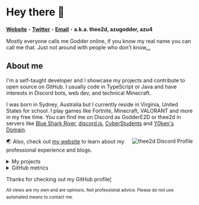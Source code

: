 # Hey there 👋

<strong><a href="https://godder.xyz/">Website</a></strong>・<strong><a href="https://twitter.com/TheE2D">Twitter</a></strong>・<strong><a href="mailto:main@godder.xyz">Email</a></strong>・<strong>a.k.a. thee2d, azugodder, azu4</strong>

Mostly everyone calls me Godder online, if you know my real name you can call me that. Just not around with people who don't know[…](https://en.wikipedia.org/wiki/Doxing)

## About me

I'm a self-taught developer and I showcase my projects and contribute to open source on GitHub. I usually code in TypeScript or Java and have interests in Discord bots, web dev, and technical Minecraft.

I was born in Sydney, Australia but I currently reside in Virginia, United States for school. I play games like Fortnite, Minecraft, VALORANT and more in my free time. You can find me on Discord as GodderE2D or thee2d in servers like [Blue Shark River](https://discord.gg/R2FDvcPXTK), [discord.js](https://discord.gg/djs), [CyberStudents](https://discord.gg/cyberstudents) and [Y0ken's Domain](https://discord.gg/BmNGZW2).

<a align="right" href="https://discord.com/users/972742287291449365">
  <img align="right" alt="thee2d Discord Profile" src="https://lanyard.cnrad.dev/api/972742287291449365?hideActivity=true"></img>
</a>

🌏 Also, check out [my website](https://godder.xyz/) to learn about my professional experience and blogs.

<details>
<summary>
My projects
</summary>

#### [🔗 Learn more about my projects](https://godder.xyz/projects)

- [**Reindeer**](https://github.com/GodderE2D/Reindeer): a reports/moderation/security Discord bot used in over 150 servers and protecting 60,000+ users
- [**Fortalice SMP**](https://discord.gg/R2FDvcPXTK): a Minecraft server with custom plugins and membership system
- [**Blue Shark River**](https://discord.gg/R2FDvcPXTK): an alliance for growing developer and gaming-oriented projects
- [**Godder.xyz**](https://github.com/GodderE2D/godder.xyz): my website built with Next.js and Tailwind CSS
- [**Tristan SMP**](https://github.com/TristanSMP/gateway): website for Tristan SMP with applications and a marketplace
- [**Disploy**](https://github.com/Disploy/disploy): guide and documentation for Disploy, a Discord API library
- [**Advent of Code write-ups**](https://github.com/GodderE2D/advent-of-code): code, thoughts, and walkthroughts on Advent of Code puzzles
- [**Athena but better**](https://github.com/GodderE2D/athena-but-better): a web AI chatbot powered by OpenAI’s GPT-3
- [**Nothing To Abstract**](https://github.com/GodderE2D/Nothing-To-Abstract): a simple sandbox server creation and eval Discord bot

</details>

<details>
<summary>
GitHub metrics
</summary>

![Metrics](https://github.com/GodderE2D/GodderE2D/blob/main/github-metrics.svg)
  
<sup>Metrics updates every 5 minutes.</sup>
</details>

Thanks for checking out my GitHub profile[!](https://en.wikipedia.org/wiki/Stalking)

<sup>All views are my own and are opinions. Not professional advice. Please do not use automated means to contact me.</sup>

